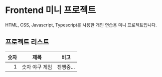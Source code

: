 # Frontend 미니 프로젝트
HTML, CSS, Javascript, Typescript를 사용한 개인 연습용 미니 프로젝트입니다. 

## 프로젝트 리스트
|숫자|제목|비고|
|------:|------|------|
|1|숫자 야구 게임|진행중...|


